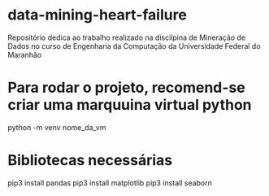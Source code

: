 # data-mining-heart-failure
Repositório dedica ao trabalho realizado na discilpina de Mineração de Dados no curso de Engenharia da Computação da Universidade Federal do Maranhão


# Para rodar o projeto, recomend-se criar uma marquuina virtual python
python -m venv nome_da_vm

# Bibliotecas necessárias
pip3 install pandas
pip3 install matplotlib
pip3 install seaborn